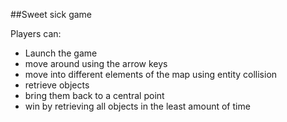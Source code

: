##Sweet sick game 

Players can:

- Launch the game
- move around using the arrow keys
- move into different elements of the map using entity collision
- retrieve objects
- bring them back to a central point
- win by retrieving all objects in the least amount of time
